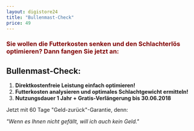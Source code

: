 ```yaml
---
layout: digistore24
title: "Bullenmast-Check"
price: 49
---
```

<h3><span style="color:#800000;">Sie wollen die Futterkosten senken und den Schlachterl&#xF6;s optimieren? Dann fangen Sie jetzt an:</span></h3>
<h2>Bullenmast-Check:</h2>
<ol><li><strong>Direktkostenfreie Leistung einfach optimieren!</strong></li>
<li><strong>Futterkosten analysieren und optimales Schlachtgewicht ermitteln!</strong></li>
<li><strong>Nutzungsdauer 1 Jahr + Gratis-Verl&#xE4;ngerung bis 30.06.2018</strong></li>
</ol><p>Jetzt mit 60 Tage &quot;Geld-zur&#xFC;ck&quot;-Garantie, denn:</p>
<p><em>&quot;Wenn es Ihnen nicht gef&#xE4;llt, will ich auch kein Geld.&quot;</em></p>